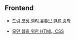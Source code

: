 ## Frontend

* [드림 코딩 엘리 유튜브 클론 강좌](./%EB%93%9C%EB%A6%BC%EC%BD%94%EB%94%A9%EC%97%98%EB%A6%AC-youtube%ED%81%B4%EB%A1%A0/)

* [모던 웹을 위한 HTML, CSS](./%EB%AA%A8%EB%8D%98%EC%9B%B9%EC%9D%84%EC%9C%84%ED%95%9C-HTML-CSS/)


